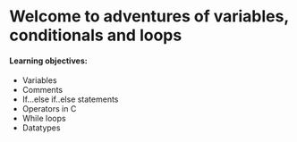 <h1>Welcome to adventures of variables, conditionals and loops</h1>
<h4>Learning objectives:</h4>
<ul>
<li>Variables</li>
<li>Comments</li>
<li>If...else if..else statements</li>
<li>Operators in C</li>
<li>While loops</li>
<li>Datatypes</li>
</ul>

